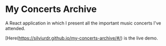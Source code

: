 # My Concerts Archive

A React application in which I present all the important music concerts I've attended.

[Here\(https://silviurdr.github.io/my-concerts-archive/#/) is the live demo.
